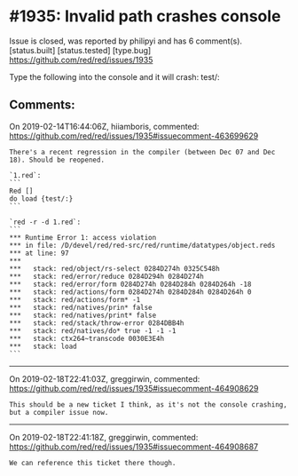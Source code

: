 
#1935: Invalid path crashes console
================================================================================
Issue is closed, was reported by philipyi and has 6 comment(s).
[status.built] [status.tested] [type.bug]
<https://github.com/red/red/issues/1935>

Type the following into the console and it will crash:
test/:



Comments:
--------------------------------------------------------------------------------

On 2019-02-14T16:44:06Z, hiiamboris, commented:
<https://github.com/red/red/issues/1935#issuecomment-463699629>

    There's a recent regression in the compiler (between Dec 07 and Dec 18). Should be reopened.
    
    `1.red`:
    ```
    Red []
    do load {test/:}
    ```
    
    `red -r -d 1.red`:
    ```
    *** Runtime Error 1: access violation                              
    *** in file: /D/devel/red/red-src/red/runtime/datatypes/object.reds
    *** at line: 97                                                    
    ***                                                                
    ***   stack: red/object/rs-select 0284D274h 0325C548h              
    ***   stack: red/error/reduce 0284D294h 0284D274h                  
    ***   stack: red/error/form 0284D274h 0284D284h 0284D264h -18      
    ***   stack: red/actions/form 0284D274h 0284D284h 0284D264h 0      
    ***   stack: red/actions/form* -1                                  
    ***   stack: red/natives/prin* false                               
    ***   stack: red/natives/print* false                              
    ***   stack: red/stack/throw-error 0284DBB4h                       
    ***   stack: red/natives/do* true -1 -1 -1                         
    ***   stack: ctx264~transcode 0030E3E4h                            
    ***   stack: load                                                  
    ```

--------------------------------------------------------------------------------

On 2019-02-18T22:41:03Z, greggirwin, commented:
<https://github.com/red/red/issues/1935#issuecomment-464908629>

    This should be a new ticket I think, as it's not the console crashing, but a compiler issue now.

--------------------------------------------------------------------------------

On 2019-02-18T22:41:18Z, greggirwin, commented:
<https://github.com/red/red/issues/1935#issuecomment-464908687>

    We can reference this ticket there though.

